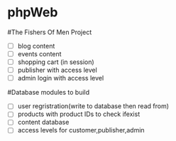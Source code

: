 phpWeb
======
#The Fishers Of Men Project

- [ ] blog content
- [ ] events content
- [ ] shopping cart (in session)
- [ ] publisher with access level
- [ ] admin login with access level

#Database modules to build

- [ ] user regristration(write to database then read from)
- [ ] products with product IDs to check ifexist
- [ ] content database
- [ ] access levels for customer,publisher,admin

